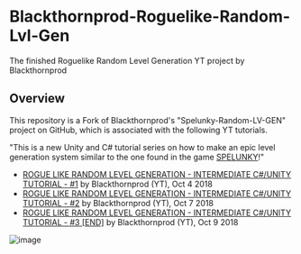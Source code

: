 # Blackthornprod-Roguelike-Random-Lvl-Gen

The finished Roguelike Random Level Generation YT project by Blackthornprod

## Overview

This repository is a Fork of Blackthornprod's "Spelunky-Random-LV-GEN" project on
GitHub, which is associated with the following YT tutorials.

"This is a new Unity and C# tutorial series on how to make an epic level generation system similar to the one found in the game [SPELUNKY](https://spelunkyworld.com/)!"

- [ROGUE LIKE RANDOM LEVEL GENERATION - INTERMEDIATE C#/UNITY TUTORIAL - #1](https://www.youtube.com/watch?v=hk6cUanSfXQ) by Blackthornprod (YT), Oct 4 2018
- [ROGUE LIKE RANDOM LEVEL GENERATION - INTERMEDIATE C#/UNITY TUTORIAL - #2](https://www.youtube.com/watch?v=XNQQLr0E9TY) by Blackthornprod (YT), Oct 7 2018
- [ROGUE LIKE RANDOM LEVEL GENERATION - INTERMEDIATE C#/UNITY TUTORIAL - #3 [END]](https://www.youtube.com/watch?v=G9Wa0XZ2a2o) by Blackthornprod (YT), Oct 9 2018

![image](https://user-images.githubusercontent.com/10945410/208296898-2a95d930-c2c7-4e39-98d6-6ca28c2ecbce.png)
